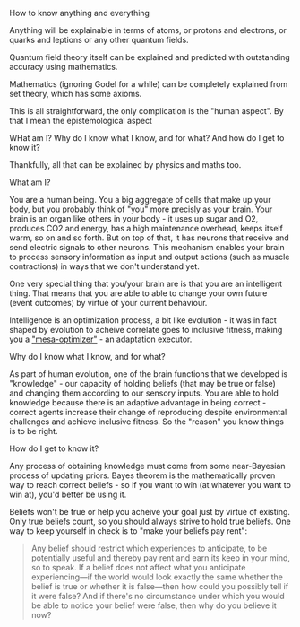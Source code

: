 How to know anything and everything

Anything will be explainable in terms of atoms, or protons and electrons, or quarks and leptions or any other quantum fields.

Quantum field theory itself can be explained and predicted with outstanding accuracy using mathematics.

Mathematics (ignoring Godel for a while) can be completely explained from set theory, which has some axioms.

This is all straightforward, the only complication is the "human aspect". By that I mean the epistemological aspect

WHat am I? Why do I know what I know, and for what? And how do I get to know it?

Thankfully, all that can be explained by physics and maths too.

What am I?

You are a human being. You a big aggregate of cells that make up your body, but you probably think of "you" more precisly as your brain.
Your brain is an organ like others in your body - it uses up sugar and O2, produces CO2 and energy, has a high maintenance overhead, keeps
itself warm, so on and so forth. But on top of that, it has neurons that receive and send electric signals to other neurons. This mechanism
enables your brain to process sensory information as input and output actions (such as muscle contractions) in ways that we don't understand yet.

One very special thing that you/your brain are is that you are an intelligent thing. That means that you are able to able to change your own 
future (event outcomes) by virtue of your current behaviour.

Intelligence is an optimization process, a bit like evolution - it was in fact shaped by evolution to acheive correlate goes to inclusive fitness,
making you a ["mesa-optimizer"](https://www.alignmentforum.org/tag/mesa-optimization) - an adaptation executor.

Why do I know what I know, and for what?

As part of human evolution, one of the brain functions that we developed is "knowledge" - our capacity of holding beliefs (that may be true or false) and 
changing them according to our sensory inputs. You are able to hold knowledge because there is an adaptive advantage in being correct - 
correct agents increase their change of reproducing despite environmental challenges and achieve inclusive fitness. So the "reason" you know things is to be right.

How do I get to know it?

Any process of obtaining knowledge must come from some near-Bayesian process of updating priors. Bayes theorem is the mathematically proven way to reach 
correct beliefs - so if you want to win (at whatever you want to win at), you'd better be using it.

Beliefs won't be true or help you acheive your goal just by virtue of existing. Only true beliefs count, so you should always strive to hold true beliefs.
One way to keep yourself in check is to "make your beliefs pay rent":

> Any belief should restrict which experiences to anticipate, to be potentially useful and thereby pay rent and earn its keep in your mind, so to speak. 
> If a belief does not affect what you anticipate experiencing—if the world would look exactly the same whether the belief is true or 
> whether it is false—then how could you possibly tell if it were false?
> And if there's no circumstance under which you would be able to notice your belief were false, then why do you believe it now?


